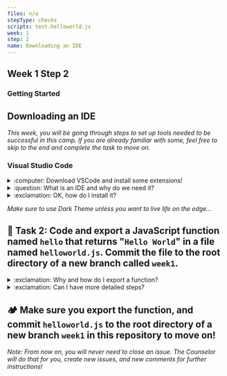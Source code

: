 ```yaml
---
files: n/a
stepType: checks
scripts: test.helloworld.js
week: 1
step: 2
name: Downloading an IDE
---
```


## Week 1 Step 2

### Getting Started
## Downloading an IDE

*This week, you will be going through steps to set up tools needed to be successful in this camp. If you are already familiar with some, feel free to skip to the end and complete the task to move on.*

### Visual Studio Code

<details>
<summary>:computer: Download VSCode and install some extensions!</summary>
  </br>
  
**Visual Studio Code (or VSCode) was downloaded from this link: https://code.visualstudio.com**

Inside VSCode, you downloaded four extensions: **Azure Account, Azure App Service, Azure Functions, and Live Server.** All of the Azure extensions allow you to work on your Azure Function App in VS code instead of working directly through the Microsoft portal. Live Server is a quick and temporary testing server, and you can use it to test HTML pages. To launch, right click on your html file and press "Open with Live Server" or click "Go Live" in the bottom right corner:

<img width="552" alt="Screen Shot 2021-01-10 at 1 53 20 PM" src="https://user-images.githubusercontent.com/70852990/104403390-6cf44c80-5526-11eb-8274-0a73f0840954.png">
<img width="552" alt="Screen Shot 2021-01-10 at 1 53 40 PM" src="https://user-images.githubusercontent.com/70852990/104403466-93b28300-5526-11eb-8534-34e408a5d600.png">
<br></br>
</details>

<details>
<summary>:question: What is an IDE and why do we need it?</summary>
</br>
Before we start coding, we need to install an IDE. An IDE is a software application that provides comprehensive facilities to computer programmers for software development. An IDE normally consists of at least a source code editor, build automation tools, and a debugger. Although there are hundreds of IDEs to choose from, we are going to use Visual Studio Code due to its popularity and integration with Azure (via extensions and libraries).
<br><br/>
</details>

<details>
<summary>:exclamation: OK, how do I install it?</summary>
    </br>

To install VSC, go to: https://code.visualstudio.com/download and choose your operating system (ie. Windows, Mac, Linux, etc). Then click **Download** and run the installer (usually a `.exe` or `.zip` file). After it's installed, open it up and try it out. If you need some help navigating VSC, check out this super helpful <a href="https://www.youtube.com/watch?v=VqCgcpAypFQ">YouTube</a> video.
<br><br/>
</details>

*Make sure to use Dark Theme unless you want to live life on the edge...*

## **:pencil: Task 2: Code and export a JavaScript function named `hello` that returns "`Hello World`" in a file named `helloworld.js`. Commit the file to the root directory of a new branch called `week1`.**

<details>
<summary>:exclamation: Why and how do I export a function?</summary>
</br>

JavaScript enables the ability to [export functions](https://developer.mozilla.org/en-US/docs/web/javascript/reference/statements/export) in a program so that you can access them in other parts of the program via the import statement. In this case, we want to export your programs in order to run them across the testing code.

Let's say your function name is `hello`. To export it, add this line of code at the very bottom of your file outside of your function: `module.exports = hello`.

Example:

```js
function hello() {
    // your code
} 

module.exports = hello
```

When you commit the file, we will try to run the function by importing it and compare it's output to the expected output like so:

```js
let hello = require('../../helloworld.js')
let output = hello()
```

#### How does this apply to code in the real world?
Just like you can import code from modules other people have written, you can also **import functions you wrote from *other files* to reuse them.** In function oriented programming, you use functions over and over again to save code. If you want to use the function `hello()` in another file, you would need to import it.
<br><br/>
</details>

<details>
<summary>:exclamation: Can I have more detailed steps?</summary>
    </br>

1. Create a new file
2. Name the file helloworld.js
3. Write your code
4. If you have node installed on your computer, open terminal on VS Code and type 'node helloworld.js'
5. If you have not installed node on your computer, you will need to do that first: https://nodejs.org/en/download/
6. Tip: to test your function, call it in your code.
7. Create a new branch named `week1` and commit your `helloworld.js` file in the root directory.
<br><br/>
</details>

## **:camping: Make sure you export the function, and commit `helloworld.js` to the root directory of a new branch `week1` in this repository to move on!**

*Note: From now on, you will never need to close an issue. The Counselor will do that for you, create new issues, and new comments for further instructions!*
